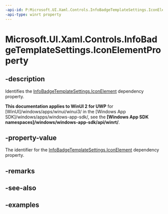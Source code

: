```yaml
---
-api-id: P:Microsoft.UI.Xaml.Controls.InfoBadgeTemplateSettings.IconElementProperty
-api-type: winrt property
---
```


# Microsoft.UI.Xaml.Controls.InfoBadgeTemplateSettings.IconElementProperty

<!--
public static Windows.UI.Xaml.DependencyProperty IconElementProperty { get; }
-->

## -description

Identifies the [InfoBadgeTemplateSettings.IconElement](infobadgetemplatesettings_iconelement.md) dependency property.

**This documentation applies to WinUI 2 for UWP** for [WinUI]/windows/apps/winui/winui3/ in the [Windows App SDK]/windows/apps/windows-app-sdk/, see the **[Windows App SDK namespaces]/windows/windows-app-sdk/api/winrt/**.

## -property-value

The identifier for the [InfoBadgeTemplateSettings.IconElement](infobadgetemplatesettings_iconelement.md) dependency property.

## -remarks

## -see-also

## -examples
